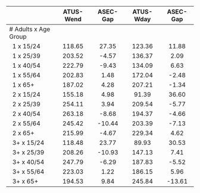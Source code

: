 
|                      |    ATUS-Wend |     ASEC-Gap |    ATUS-Wday |     ASEC-Gap |
| -------------------- | :----------: | :----------: | :----------: | :----------: |
| # Adults x Age Group |              |              |              |              |
| &nbsp;&nbsp;1 x 15/24 |       118.65 |        27.35 |       123.36 |        11.88 |
| &nbsp;&nbsp;1 x 25/39 |       203.52 |        -4.57 |       136.37 |         2.09 |
| &nbsp;&nbsp;1 x 40/54 |       222.79 |        -9.43 |       134.09 |         6.63 |
| &nbsp;&nbsp;1 x 55/64 |       202.83 |         1.48 |       172.04 |        -2.48 |
| &nbsp;&nbsp;1 x 65+  |       187.02 |         4.28 |       207.21 |        -1.34 |
| &nbsp;&nbsp;2 x 15/24 |       155.18 |         4.98 |        91.39 |        36.60 |
| &nbsp;&nbsp;2 x 25/39 |       254.11 |         3.94 |       209.54 |        -5.77 |
| &nbsp;&nbsp;2 x 40/54 |       263.18 |        -8.68 |       194.37 |        -4.66 |
| &nbsp;&nbsp;2 x 55/64 |       245.42 |       -10.44 |       203.39 |        -7.13 |
| &nbsp;&nbsp;2 x 65+  |       215.99 |        -4.67 |       229.34 |         4.62 |
| &nbsp;&nbsp;3+ x 15/24 |       118.48 |        23.77 |        89.93 |        30.53 |
| &nbsp;&nbsp;3+ x 25/39 |       208.26 |       -10.93 |       147.13 |         7.41 |
| &nbsp;&nbsp;3+ x 40/54 |       247.79 |        -6.29 |       187.83 |        -5.52 |
| &nbsp;&nbsp;3+ x 55/64 |       223.03 |         1.22 |       186.15 |         5.96 |
| &nbsp;&nbsp;3+ x 65+ |       194.53 |         9.84 |       245.84 |       -13.61 |

